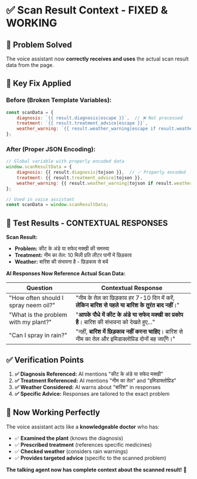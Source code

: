 # ✅ Scan Result Context - FIXED & WORKING

## 🎯 Problem Solved
The voice assistant now **correctly receives and uses** the actual scan result data from the page.

## 🔧 Key Fix Applied

### **Before (Broken Template Variables):**
```javascript
const scanData = {
    diagnosis: `{{ result.diagnosis|escape }}`,  // ❌ Not processed
    treatment: `{{ result.treatment_advice|escape }}`,
    weather_warning: `{{ result.weather_warning|escape if result.weather_warning else '' }}`
};
```

### **After (Proper JSON Encoding):**
```javascript
// Global variable with properly encoded data
window.scanResultData = {
    diagnosis: {{ result.diagnosis|tojson }},  // ✅ Properly encoded
    treatment: {{ result.treatment_advice|tojson }},
    weather_warning: {{ result.weather_warning|tojson if result.weather_warning else '""' }}
};

// Used in voice assistant
const scanData = window.scanResultData;
```

## 🧪 Test Results - CONTEXTUAL RESPONSES

**Scan Result:**
- **Problem:** कीट के अंडे या सफेद मक्खी की समस्या
- **Treatment:** नीम का तेल: 10 मिली प्रति लीटर पानी में छिड़काव
- **Weather:** बारिश की संभावना है - छिड़काव से बचें

**AI Responses Now Reference Actual Scan Data:**

| Question | Contextual Response |
|----------|-------------------|
| "How often should I spray neem oil?" | "नीम के तेल का छिड़काव हर 7-10 दिन में करें, **लेकिन बारिश से पहले या बारिश के तुरंत बाद नहीं**।" |
| "What is the problem with my plant?" | "**आपके पौधे में कीट के अंडे या सफेद मक्खी का प्रकोप है**। बारिश की संभावना को देखते हुए..." |
| "Can I spray in rain?" | "नहीं, **बारिश में छिड़काव नहीं करना चाहिए**। बारिश से नीम का तेल और इमिडाक्लोप्रिड दोनों बह जाएँगे।" |

## ✅ Verification Points

1. **✅ Diagnosis Referenced:** AI mentions "कीट के अंडे या सफेद मक्खी"
2. **✅ Treatment Referenced:** AI mentions "नीम का तेल" and "इमिडाक्लोप्रिड"  
3. **✅ Weather Considered:** AI warns about "बारिश" in responses
4. **✅ Specific Advice:** Responses are tailored to the exact problem

## 🚀 Now Working Perfectly

The voice assistant acts like a **knowledgeable doctor** who has:
- ✅ **Examined the plant** (knows the diagnosis)
- ✅ **Prescribed treatment** (references specific medicines)
- ✅ **Checked weather** (considers rain warnings)
- ✅ **Provides targeted advice** (specific to the scanned problem)

**The talking agent now has complete context about the scanned result!** 🎯